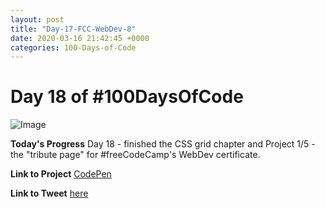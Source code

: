 ```yaml
---
layout: post
title: "Day-17-FCC-WebDev-8"
date: 2020-03-16 21:42:45 +0000
categories: 100-Days-of-Code
---
```


# Day 18 of #100DaysOfCode
![Image](https://cdn.freecodecamp.org/platform/universal/fcc-twitter-1120X600-social-green.png)
<br/>

**Today's Progress**
Day 18 - finished the CSS grid chapter and Project 1/5 - the "tribute page" for #freeCodeCamp's WebDev certificate.
<br/>

**Link to Project**
[CodePen](http://bit.ly/H31n131n)
<br/>

**Link to Tweet**
[here](https://twitter.com/prototowb/status/1239354824543612930)

